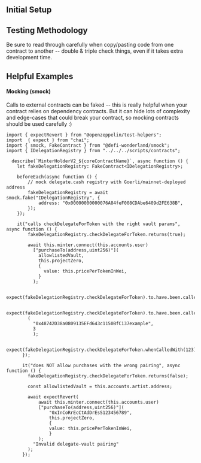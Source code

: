 ## Initial Setup

## Testing Methodology

Be sure to read through carefully when copy/pasting code from one contract to another -- double & triple check things, even if it takes extra development time.


## Helpful Examples

#### Mocking (smock)
Calls to external contracts can be faked -- this is really helpful when your contract relies on dependency contracts. But it can hide lots of complexity and edge-cases that could break your contract, so mocking contracts should be used carefully :)

```
import { expectRevert } from "@openzeppelin/test-helpers";
import  { expect } from "chai";
import { smock, FakeContract } from "@defi-wonderland/smock";
import { IDelegationRegistry } from "../../../scripts/contracts";

  describe(`MinterHolderV2_${coreContractName}`, async function () {
    let fakeDelegationRegistry: FakeContract<IDelegationRegistry>;

    beforeEach(async function () {
        // mock delegate.cash registry with Goerli/mainnet-deployed address
        fakeDelegationRegistry = await smock.fake("IDelegationRegistry", {
            address: "0x00000000000076A84feF008CDAbe6409d2FE638B",
        });
    });
    
    it("calls checkDelegateForToken with the right vault params", async function () {
        fakeDelegationRegistry.checkDelegateForToken.returns(true);
        
        await this.minter.connect(this.accounts.user)
          ["purchaseTo(address,uint256)"](
            allowlistedVault,
            this.projectZero,
            {
              value: this.pricePerTokenInWei,
            }
          );

        expect(fakeDelegationRegistry.checkDelegateForToken).to.have.been.calledOnce;
        
        expect(fakeDelegationRegistry.checkDelegateForToken).to.have.been.calledWith
        (    
          "0x48742D38a0809135EFd643c1150BfC137example",
          3
          );
        
        expect(fakeDelegationRegistry.checkDelegateForToken.whenCalledWith(123).returns(456));
      });

      it("does NOT allow purchases with the wrong pairing", async function () {
        fakeDelegationRegistry.checkDelegateForToken.returns(false);

        const allowlistedVault = this.accounts.artist.address;

        await expectRevert(
            await this.minter.connect(this.accounts.user)
            ["purchaseTo(address,uint256)"](
                "0xInCoRrEcCtAdDrEsS123456789",
                this.projectZero,
                {
                value: this.pricePerTokenInWei,
                }
            );
          "Invalid delegate-vault pairing"
        );
      });
```